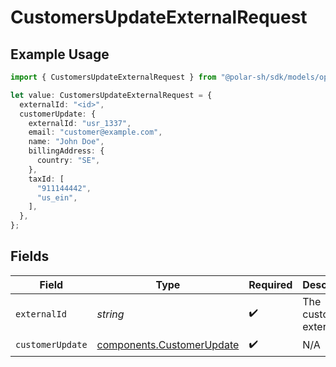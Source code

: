 # CustomersUpdateExternalRequest

## Example Usage

```typescript
import { CustomersUpdateExternalRequest } from "@polar-sh/sdk/models/operations/customersupdateexternal.js";

let value: CustomersUpdateExternalRequest = {
  externalId: "<id>",
  customerUpdate: {
    externalId: "usr_1337",
    email: "customer@example.com",
    name: "John Doe",
    billingAddress: {
      country: "SE",
    },
    taxId: [
      "911144442",
      "us_ein",
    ],
  },
};
```

## Fields

| Field                                                                  | Type                                                                   | Required                                                               | Description                                                            |
| ---------------------------------------------------------------------- | ---------------------------------------------------------------------- | ---------------------------------------------------------------------- | ---------------------------------------------------------------------- |
| `externalId`                                                           | *string*                                                               | :heavy_check_mark:                                                     | The customer external ID.                                              |
| `customerUpdate`                                                       | [components.CustomerUpdate](../../models/components/customerupdate.md) | :heavy_check_mark:                                                     | N/A                                                                    |